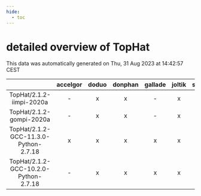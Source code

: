 ```yaml
---
hide:
  - toc
---
```


detailed overview of TopHat
===========================


This data was automatically generated on Thu, 31 Aug 2023 at 14:42:57 CEST  

| |accelgor|doduo|donphan|gallade|joltik|skitty|swalot|victini|
| :---: | :---: | :---: | :---: | :---: | :---: | :---: | :---: | :---: |
|TopHat/2.1.2-iimpi-2020a|-|x|x|-|x|x|-|x|
|TopHat/2.1.2-gompi-2020a|-|x|x|-|x|x|x|x|
|TopHat/2.1.2-GCC-11.3.0-Python-2.7.18|x|x|x|x|x|x|x|x|
|TopHat/2.1.2-GCC-10.2.0-Python-2.7.18|-|x|x|x|x|x|x|x|

